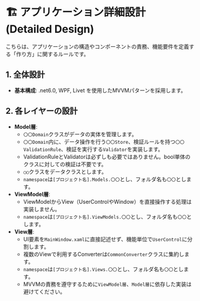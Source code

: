 # 🏗️ アプリケーション詳細設計 (Detailed Design)

こちらは、アプリケーションの構造やコンポーネントの責務、機能要件を定義する「作り方」に関するルールです。

## 1\. 全体設計

  - **基本構成**: .net6.0, WPF, Livet を使用したMVVMパターンを採用します。

## 2\. 各レイヤーの設計

  - **Model層**:
      - `〇〇Domain`クラスがデータの実体を管理します。
      - `〇〇Domain`内に、データ操作を行う`〇〇Store`、検証ルールを持つ`〇〇ValidationRule`、検証を実行する`Validator`を実装します。
      - ValidationRuleとValidatorは必ずしも必要ではありません。bool単体のクラスに対しての検証は不要です。
      - `◯◯`クラスをデータクラスとします。
      - `namespace`は`[プロジェクト名].Models.〇〇`とし、フォルダ名も`〇〇`とします。
  - **ViewModel層**:
      - ViewModelからView（UserControlやWindow）を直接操作する処理は実装しません。
      - `namespace`は`[プロジェクト名].ViewModels.〇〇`とし、フォルダ名も`〇〇`とします。
  - **View層**:
      - UI要素を`MainWindow.xaml`に直接記述せず、機能単位で`UserControl`に分割します。
      - 複数のViewで利用するConverterは`CommonConverter`クラスに集約します。
      - `namespace`は`[プロジェクト名].Views.〇〇`とし、フォルダ名も`〇〇`とします。
      - MVVMの責務を遵守するために`ViewModel層`、`Model層`に依存した実装は避けてください。